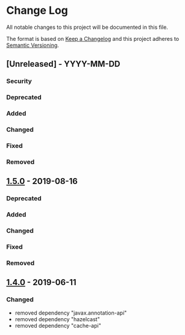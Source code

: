 # Change Log
All notable changes to this project will be documented in this file.

The format is based on [Keep a Changelog](http://keepachangelog.com/)
and this project adheres to [Semantic Versioning](http://semver.org/).

## [Unreleased] - YYYY-MM-DD

### Security

### Deprecated

### Added

### Changed

### Fixed

### Removed


## [1.5.0] - 2019-08-16

### Deprecated

### Added

### Changed

### Fixed

### Removed


## [1.4.0] - 2019-06-11

### Changed

- removed dependency "javax.annotation-api"
- removed dependency "hazelcast"
- removed dependency "cache-api"




[1.3.1]:https://github.com/secuconnect/secuconnect-php-sdk/releases/tag/v0.1.0
[1.4.0]:https://github.com/secuconnect/secuconnect-php-sdk/compare/1.3.1...1.4.0
[1.5.0]:https://github.com/secuconnect/secuconnect-php-sdk/compare/1.4.0...1.5.0
